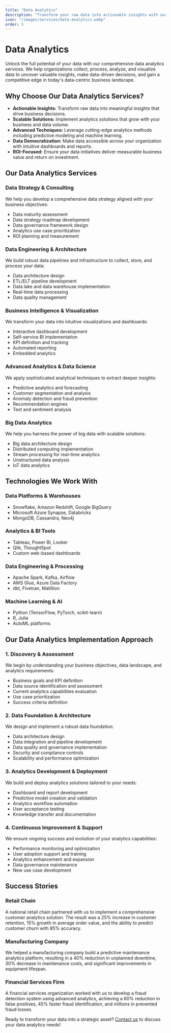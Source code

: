 ```yaml
---
title: "Data Analytics"
description: "Transform your raw data into actionable insights with our comprehensive data analytics solutions."
icon: "/images/services/data-analytics.webp"
order: 5
---
```


# Data Analytics

Unlock the full potential of your data with our comprehensive data analytics services. We help organizations collect, process, analyze, and visualize data to uncover valuable insights, make data-driven decisions, and gain a competitive edge in today's data-centric business landscape.

## Why Choose Our Data Analytics Services?

- **Actionable Insights:** Transform raw data into meaningful insights that drive business decisions.
- **Scalable Solutions:** Implement analytics solutions that grow with your business and data volume.
- **Advanced Techniques:** Leverage cutting-edge analytics methods including predictive modeling and machine learning.
- **Data Democratization:** Make data accessible across your organization with intuitive dashboards and reports.
- **ROI-Focused:** Ensure your data initiatives deliver measurable business value and return on investment.

## Our Data Analytics Services

### Data Strategy & Consulting

We help you develop a comprehensive data strategy aligned with your business objectives:

- Data maturity assessment
- Data strategy roadmap development
- Data governance framework design
- Analytics use case prioritization
- ROI planning and measurement

### Data Engineering & Architecture

We build robust data pipelines and infrastructure to collect, store, and process your data:

- Data architecture design
- ETL/ELT pipeline development
- Data lake and data warehouse implementation
- Real-time data processing
- Data quality management

### Business Intelligence & Visualization

We transform your data into intuitive visualizations and dashboards:

- Interactive dashboard development
- Self-service BI implementation
- KPI definition and tracking
- Automated reporting
- Embedded analytics

### Advanced Analytics & Data Science

We apply sophisticated analytical techniques to extract deeper insights:

- Predictive analytics and forecasting
- Customer segmentation and analysis
- Anomaly detection and fraud prevention
- Recommendation engines
- Text and sentiment analysis

### Big Data Analytics

We help you harness the power of big data with scalable solutions:

- Big data architecture design
- Distributed computing implementation
- Stream processing for real-time analytics
- Unstructured data analysis
- IoT data analytics

## Technologies We Work With

### Data Platforms & Warehouses
- Snowflake, Amazon Redshift, Google BigQuery
- Microsoft Azure Synapse, Databricks
- MongoDB, Cassandra, Neo4j

### Analytics & BI Tools
- Tableau, Power BI, Looker
- Qlik, ThoughtSpot
- Custom web-based dashboards

### Data Engineering & Processing
- Apache Spark, Kafka, Airflow
- AWS Glue, Azure Data Factory
- dbt, Fivetran, Matillion

### Machine Learning & AI
- Python (TensorFlow, PyTorch, scikit-learn)
- R, Julia
- AutoML platforms

## Our Data Analytics Implementation Approach

### 1. Discovery & Assessment

We begin by understanding your business objectives, data landscape, and analytics requirements:

- Business goals and KPI definition
- Data source identification and assessment
- Current analytics capabilities evaluation
- Use case prioritization
- Success criteria definition

### 2. Data Foundation & Architecture

We design and implement a robust data foundation:

- Data architecture design
- Data integration and pipeline development
- Data quality and governance implementation
- Security and compliance controls
- Scalability and performance optimization

### 3. Analytics Development & Deployment

We build and deploy analytics solutions tailored to your needs:

- Dashboard and report development
- Predictive model creation and validation
- Analytics workflow automation
- User acceptance testing
- Knowledge transfer and documentation

### 4. Continuous Improvement & Support

We ensure ongoing success and evolution of your analytics capabilities:

- Performance monitoring and optimization
- User adoption support and training
- Analytics enhancement and expansion
- Data governance maintenance
- New use case development

## Success Stories

### Retail Chain

A national retail chain partnered with us to implement a comprehensive customer analytics solution. The result was a 25% increase in customer retention, 15% growth in average order value, and the ability to predict customer churn with 85% accuracy.

### Manufacturing Company

We helped a manufacturing company build a predictive maintenance analytics platform, resulting in a 40% reduction in unplanned downtime, 30% decrease in maintenance costs, and significant improvements in equipment lifespan.

### Financial Services Firm

A financial services organization worked with us to develop a fraud detection system using advanced analytics, achieving a 60% reduction in false positives, 45% faster fraud identification, and millions in prevented fraud losses.

Ready to transform your data into a strategic asset? [Contact us](mailto:sales@appvintech.com) to discuss your data analytics needs!
